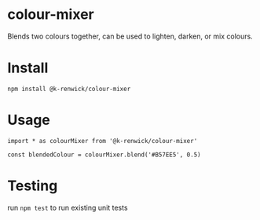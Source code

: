 # colour-mixer
Blends two colours together, can be used to lighten, darken, or mix colours.

# Install

```
npm install @k-renwick/colour-mixer
```

# Usage

```
import * as colourMixer from '@k-renwick/colour-mixer'

const blendedColour = colourMixer.blend('#B57EE5', 0.5)
```

# Testing
run `npm test` to run existing unit tests
